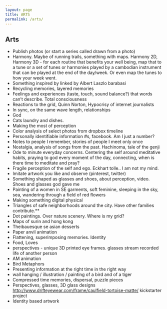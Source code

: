 ```yaml
---
layout: page
title: ARTS
permalink: /arts/
---
```


## Arts 

* Publish photos (or start a series called drawn from a photo)
* Harmony. Maybe of running trails, something with maps. Harmony 2D, Harmony 3D - for each routine that benefits your well being, map that to a tune or a set of tunes or harmonies played by a cambodian instrument that can be played at the end of the day/week. Or even map the tunes to how your week went. 
* Something inspired by linked by Albert Laszlo barabasi
* Recycling memories, layered memories
* Feelings and experiences (taste, touch, sound balance?) that words can’t describe. Total consciousness
* Reactions to the grid, Quinn Norton, Hypocrisy of internet journalists
* In sync, on the same wave length, relationships
* God
* Cats laundry and dishes. 
* Making the most of perception
* Color analysis of select photos from dropbox timeline
* Personally identifiable information #s, facebook. Am I just a number?
* Notes to people I remember, stories of people I meet only once
* Nostalgia, analysis of songs from the past. Hachinoma, tale of the genji
* Ode to minute everyday concerns. Centering the self around meditative habits, praying to god every moment of the day, connecting, when is there time to meditate and pray?
* Fragile perception of the self and ego. Eckhart tolle.. I am not my mind.
* Imitate artwork you like and observe (pinterest, twitter)
* Something shaped as glasses and shoes, about perception, video.  Shoes and glasses god gave me
* Painting of a women in SE garments, soft feminine, sleeping in the sky, sea, wandering through a field of red flowers
* Making something digital physical
* Triangles of safe neighborhoods around the city. Have other families contribute.**
* Dot paintings. Over nature scenery. Where is my grid?
* Maps of surin and hong kong
* Theibauesque se asian desserts
* Paper anvil animation
* Flattening, superimposing memories. Identity
* Food, Loves
* perspectives - unique 3D printed eye frames. glasses stream recorded life of another person 
* AM animation
* Bird Metaphors
* Presenting information at the right time in the right way
* wall hanging / illustration / painting of a bird and of a tiger
* Compressed time memories,  dispersal,  puzzle pieces
* Perspectives, glasses, 3D glass designs http://www.drifteyewear.com/frame/caulfield-tortoise-matte/ kickstarter project
* Identity based artwork

